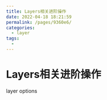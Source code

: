 ```yaml
---
title: Layers相关进阶操作
date: 2022-04-18 18:21:59
permalink: /pages/9360e6/
categories:
  - layer
tags:
  - 
---
```

# Layers相关进阶操作
layer options